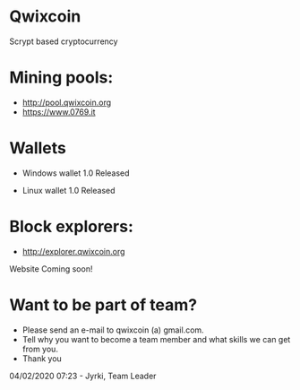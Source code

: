 # Qwixcoin

Scrypt based cryptocurrency


# Mining pools: 
- http://pool.qwixcoin.org 
- https://www.0769.it

# Wallets
- Windows wallet 1.0 Released

- Linux wallet 1.0 Released

# Block explorers:
- http://explorer.qwixcoin.org

Website Coming soon!

# Want to be part of team?
- Please send an e-mail to qwixcoin (a) gmail.com.
- Tell why you want to become a team member and what skills we can get from you.
- Thank you

04/02/2020 07:23 - Jyrki, Team Leader
